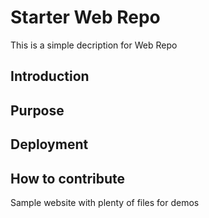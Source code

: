 # Starter Web Repo

This is a simple decription for Web Repo

## Introduction

## Purpose

## Deployment

## How to contribute

Sample website with plenty of files for demos